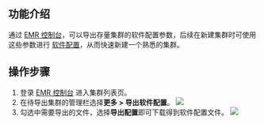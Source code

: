## 功能介绍
通过 [EMR 控制台](https://console.cloud.tencent.com/emr)，可以导出存量集群的软件配置参数，后续在新建集群时可使用这些参数进行 [软件配置](https://cloud.tencent.com/document/product/589/35655)，从而快速新建一个熟悉的集群。

## 操作步骤
1. 登录 [EMR 控制台](https://console.cloud.tencent.com/emr) 进入集群列表页。
2. 在待导出集群的管理栏选择**更多 > 导出软件配置**。
![](https://main.qcloudimg.com/raw/871fa98441d1c11e6223bd3ee8855e4c.png)
3. 勾选中需要导出的文件，选择**导出配置**即可下载得到软件配置文件。 
![](https://main.qcloudimg.com/raw/9b573c3457ce3c7831c5439885899ce6.png)
